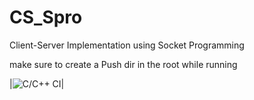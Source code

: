 # CS_Spro
Client-Server Implementation using Socket Programming  


make sure to create a Push dir in the root while running


|![C/C++ CI](https://github.com/99002442/CS_Spro/workflows/C/C++%20CI/badge.svg)|
